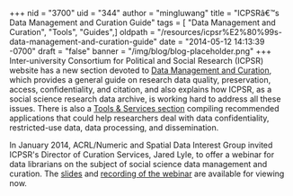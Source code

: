 +++
nid = "3700"
uid = "344"
author = "mingluwang"
title = "ICPSRâ€™s Data Management and Curation Guide"
tags = [ "Data Management and Curation", "Tools", "Guides",]
oldpath = "/resources/icpsr%E2%80%99s-data-management-and-curation-guide"
date = "2014-05-12 14:13:39 -0700"
draft = "false"
banner = "/img/blog/blog-placeholder.png"
+++
Inter-university Consortium for Political and Social Research (ICPSR)
website has a new section devoted to [Data Management and
Curation](http://www.icpsr.umich.edu/icpsrweb/content/datamanagement/index.html),
which provides a general guide on research data quality, preservation,
access, confidentiality, and citation, and also explains how ICPSR, as a
social science research data archive, is working hard to address all
these issues. There is also a [Tools & Services
section](http://www.icpsr.umich.edu/icpsrweb/content/datamanagement/tools.html)
compiling recommended applications that could help researchers deal with
data confidentiality, restricted-use data, data processing, and
dissemination.

In January 2014, ACRL/Numeric and Spatial Data Interest Group invited
ICPSR's Director of Curation Services, Jared Lyle, to offer a webinar
for data librarians on the subject of social science data management and
curation. The
[slides](http://connect.ala.org/file-manager/download/group/85286/Webinar%20Slides/20140113_acrl_lyle.pptx)
and [recording of the webinar](http://youtu.be/V2GyfCjzCkA) are
available for viewing now.
